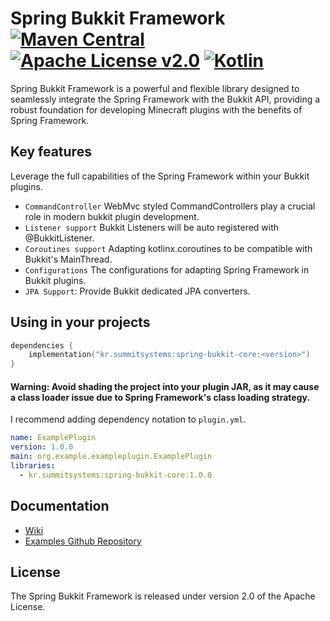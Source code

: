 # Spring Bukkit Framework [![Maven Central](https://img.shields.io/maven-central/v/kr.summitsystems/spring-bukkit-core.svg?label=Maven%20Central)](https://central.sonatype.com/artifact/kr.summitsystems/spring-bukkit-core) [![Apache License v2.0](https://img.shields.io/badge/license-Apache%20v2.0-blue.svg)](https://github.com/summit-systems/spring-bukkit/blob/main/LICENSE.txt) [![Kotlin](https://img.shields.io/badge/kotlin-1.8.22-blue.svg?logo=kotlin)](http://kotlinlang.org)

Spring Bukkit Framework is a powerful and flexible library designed to seamlessly integrate the Spring Framework with the Bukkit API, providing a robust foundation for developing Minecraft plugins with the benefits of Spring Framework.

## Key features

Leverage the full capabilities of the Spring Framework within your Bukkit plugins.
- `CommandController` WebMvc styled CommandControllers play a crucial role in modern bukkit plugin development.
- `Listener support` Bukkit Listeners will be auto registered with @BukkitListener.
- `Coroutines support` Adapting kotlinx.coroutines to be compatible with Bukkit's MainThread.
- `Configurations` The configurations for adapting Spring Framework in Bukkit plugins.
- `JPA Support`: Provide Bukkit dedicated JPA converters.
  
## Using in your projects
```kotlin
dependencies {
    implementation("kr.summitsystems:spring-bukkit-core:<version>")
}
```

#### Warning: Avoid shading the project into your plugin JAR, as it may cause a class loader issue due to Spring Framework's class loading strategy.

I recommend adding dependency notation to `plugin.yml`.

```yaml
name: ExamplePlugin
version: 1.0.0
main: org.example.exampleplugin.ExamplePlugin
libraries:
  - kr.summitsystems:spring-bukkit-core:1.0.0
```

## Documentation

* [Wiki](https://github.com/summit-systems/spring-bukkit/wiki)
* [Examples Github Repository](https://github.com/summit-systems/spring-bukkit-examples)

## License
The Spring Bukkit Framework is released under version 2.0 of the Apache License.





